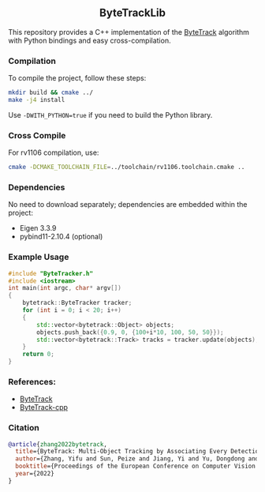 <div align="center">
<h2>
  ByteTrackLib
</h2>
</div>

This repository provides a C++ implementation of the [ByteTrack](https://github.com/ifzhang/ByteTrack) algorithm with Python bindings and easy cross-compilation.

### Compilation
To compile the project, follow these steps:
```bash
mkdir build && cmake ../
make -j4 install
```
Use `-DWITH_PYTHON=true` if you need to build the Python library.

### Cross Compile
For rv1106 compilation, use:
```bash
cmake -DCMAKE_TOOLCHAIN_FILE=../toolchain/rv1106.toolchain.cmake ..
```

### Dependencies
No need to download separately; dependencies are embedded within the project:
- Eigen 3.3.9
- pybind11-2.10.4 (optional)

### Example Usage
```cpp
#include "ByteTracker.h"
#include <iostream>
int main(int argc, char* argv[]) 
{
    bytetrack::ByteTracker tracker;
    for (int i = 0; i < 20; i++) 
    {
        std::vector<bytetrack::Object> objects;
        objects.push_back({0.9, 0, {100+i*10, 100, 50, 50}});
        std::vector<bytetrack::Track> tracks = tracker.update(objects);
    }
    return 0;
}
```

### References:
- [ByteTrack](https://github.com/ifzhang/ByteTrack)
- [ByteTrack-cpp](https://github.com/Vertical-Beach/ByteTrack-cpp)

### Citation
```bibtex
@article{zhang2022bytetrack,
  title={ByteTrack: Multi-Object Tracking by Associating Every Detection Box},
  author={Zhang, Yifu and Sun, Peize and Jiang, Yi and Yu, Dongdong and Weng, Fucheng and Yuan, Zehuan and Luo, Ping and Liu, Wenyu and Wang, Xinggang},
  booktitle={Proceedings of the European Conference on Computer Vision (ECCV)},
  year={2022}
}
```